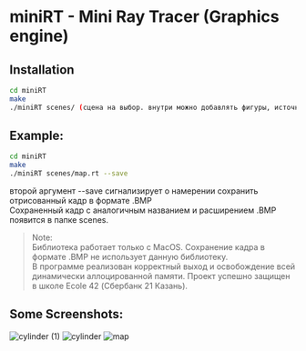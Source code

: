 # miniRT - Mini Ray Tracer (Graphics engine)

## Installation

```sh
cd miniRT
make
./miniRT scenes/ (сцена на выбор. внутри можно добавлять фигуры, источники света или поменять координаты и направление камеры).
```
## Example:

```sh
cd miniRT
make
./miniRT scenes/map.rt --save
```
второй аргумент --save сигнализирует о намерении сохранить отрисованный кадр в формате .BMP <br>
Сохраненный кадр с аналогичным названием и расширением .BMP появится в папке scenes. <br>

> Note: <br>
> Библиотека работает только с MacOS.
> Сохранение кадра в формате .BMP не использует данную библиотеку. <br>
> В программе реализован корректный выход и освобождение всей динамически аллоцированной памяти.
> Проект успешно защищен в школе Ecole 42 (Сбербанк 21 Казань).
 ## Some Screenshots:
 
 ![cylinder (1)](https://user-images.githubusercontent.com/63866548/115561257-11242700-a2be-11eb-8cff-d414937be578.png)
![cylinder](https://user-images.githubusercontent.com/63866548/115564480-29497580-a2c1-11eb-9b3e-9bd617c5af1b.png)
![map](https://user-images.githubusercontent.com/63866548/115565701-46327880-a2c2-11eb-84ad-63ef78b6df19.png)
